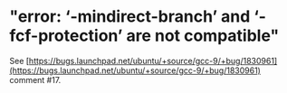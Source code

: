 # "error: ‘-mindirect-branch’ and ‘-fcf-protection’ are not compatible"

See [https://bugs.launchpad.net/ubuntu/+source/gcc-9/+bug/1830961](https://bugs.launchpad.net/ubuntu/+source/gcc-9/+bug/1830961) comment #17.

